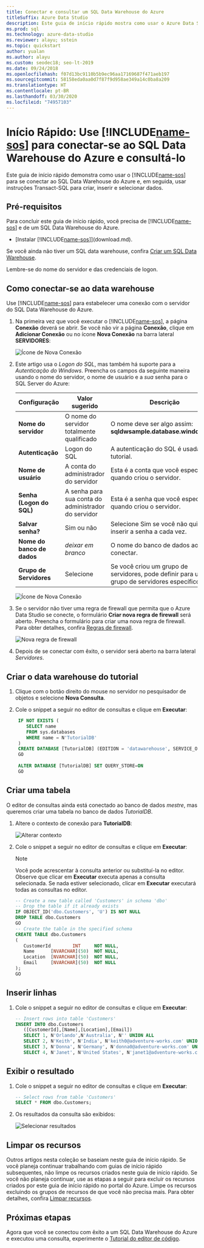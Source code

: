 ```yaml
---
title: Conectar e consultar um SQL Data Warehouse do Azure
titleSuffix: Azure Data Studio
description: Este guia de início rápido mostra como usar o Azure Data Studio para conectar-se a um SQL Data Warehouse do Azure e executar uma consulta
ms.prod: sql
ms.technology: azure-data-studio
ms.reviewer: alayu; sstein
ms.topic: quickstart
author: yualan
ms.author: alayu
ms.custom: seodec18; seo-lt-2019
ms.date: 09/24/2018
ms.openlocfilehash: f07d13bc9110b5b9ec96aa17169687f471aeb197
ms.sourcegitcommit: 58158eda0aa0d7f87f9d958ae349a14c0ba8a209
ms.translationtype: HT
ms.contentlocale: pt-BR
ms.lasthandoff: 03/30/2020
ms.locfileid: "74957103"
---
```

# <a name="quickstart-use-name-sos-to-connect-and-query-data-in-azure-sql-data-warehouse"></a>Início Rápido: Use [!INCLUDE[name-sos](../includes/name-sos-short.md)] para conectar-se ao SQL Data Warehouse do Azure e consultá-lo

Este guia de início rápido demonstra como usar o [!INCLUDE[name-sos](../includes/name-sos-short.md)] para se conectar ao SQL Data Warehouse do Azure e, em seguida, usar instruções Transact-SQL para criar, inserir e selecionar dados. 

## <a name="prerequisites"></a>Pré-requisitos
Para concluir este guia de início rápido, você precisa de [!INCLUDE[name-sos](../includes/name-sos-short.md)] e de um SQL Data Warehouse do Azure.

- [Instalar [!INCLUDE[name-sos](../includes/name-sos-short.md)]](download.md).

Se você ainda não tiver um SQL data warehouse, confira [Criar um SQL Data Warehouse](https://docs.microsoft.com/azure/sql-data-warehouse/sql-data-warehouse-get-started-provision).

Lembre-se do nome do servidor e das credenciais de logon.


## <a name="connect-to-your-data-warehouse"></a>Como conectar-se ao data warehouse

Use [!INCLUDE[name-sos](../includes/name-sos-short.md)] para estabelecer uma conexão com o servidor do SQL Data Warehouse do Azure.

1. Na primeira vez que você executar o [!INCLUDE[name-sos](../includes/name-sos-short.md)], a página **Conexão** deverá se abrir. Se você não vir a página **Conexão**, clique em **Adicionar Conexão** ou no ícone **Nova Conexão** na barra lateral **SERVIDORES**:
   
   ![Ícone de Nova Conexão](media/quickstart-sql-dw/new-connection-icon.png)

2. Este artigo usa o *Logon do SQL*, mas também há suporte para a *Autenticação do Windows*. Preencha os campos da seguinte maneira usando o nome do servidor, o nome de usuário e a *sua* senha para o SQL Server do Azure:

   | Configuração       | Valor sugerido | Descrição |
   | ------------ | ------------------ | ------------------------------------------------- | 
   | **Nome do servidor** | O nome do servidor totalmente qualificado | O nome deve ser algo assim: **sqldwsample.database.windows.net** |
   | **Autenticação** | Logon do SQL| A autenticação do SQL é usada neste tutorial. |
   | **Nome de usuário** | A conta do administrador do servidor | Esta é a conta que você especificou quando criou o servidor. |
   | **Senha (Logon do SQL)** | A senha para sua conta do administrador do servidor | Esta é a senha que você especificou quando criou o servidor. |
   | **Salvar senha?** | Sim ou não | Selecione Sim se você não quiser inserir a senha a cada vez. |
   | **Nome do banco de dados** | *deixar em branco* | O nome do banco de dados ao qual conectar. |
   | **Grupo de Servidores** | Selecione <Default> | Se você criou um grupo de servidores, pode definir para um grupo de servidores específico. | 

   ![Ícone de Nova Conexão](media/quickstart-sql-dw/new-connection-screen.png) 

3. Se o servidor não tiver uma regra de firewall que permita que o Azure Data Studio se conecte, o formulário **Criar nova regra de firewall** será aberto. Preencha o formulário para criar uma nova regra de firewall. Para obter detalhes, confira [Regras de firewall](https://docs.microsoft.com/azure/sql-database/sql-database-firewall-configure).

   ![Nova regra de firewall](media/quickstart-sql-dw/firewall.png)  

4. Depois de se conectar com êxito, o servidor será aberto na barra lateral *Servidores*.

## <a name="create-the-tutorial-data-warehouse"></a>Criar o data warehouse do tutorial
1. Clique com o botão direito do mouse no servidor no pesquisador de objetos e selecione **Nova Consulta**.

1. Cole o snippet a seguir no editor de consultas e clique em **Executar**:

   ```sql
    IF NOT EXISTS (
       SELECT name
       FROM sys.databases
       WHERE name = N'TutorialDB'
    )
    CREATE DATABASE [TutorialDB] (EDITION = 'datawarehouse', SERVICE_OBJECTIVE='DW100');
    GO  
    
    ALTER DATABASE [TutorialDB] SET QUERY_STORE=ON
    GO
   ```


## <a name="create-a-table"></a>Criar uma tabela

O editor de consultas ainda está conectado ao banco de dados *mestre*, mas queremos criar uma tabela no banco de dados *TutorialDB*. 

1. Altere o contexto de conexão para **TutorialDB**:

   ![Alterar contexto](media/quickstart-sql-database/change-context.png)


1. Cole o snippet a seguir no editor de consultas e clique em **Executar**:

   > [!NOTE]
   > Você pode acrescentar à consulta anterior ou substituí-la no editor. Observe que clicar em **Executar** executa apenas a consulta selecionada. Se nada estiver selecionado, clicar em **Executar** executará todas as consultas no editor.

   ```sql
   -- Create a new table called 'Customers' in schema 'dbo'
   -- Drop the table if it already exists
   IF OBJECT_ID('dbo.Customers', 'U') IS NOT NULL
   DROP TABLE dbo.Customers
   GO
   -- Create the table in the specified schema
   CREATE TABLE dbo.Customers
   (
      CustomerId        INT     NOT NULL,
      Name      [NVARCHAR](50)  NOT NULL,
      Location  [NVARCHAR](50)  NOT NULL,
      Email     [NVARCHAR](50)  NOT NULL
   );
   GO
   ```


## <a name="insert-rows"></a>Inserir linhas

1. Cole o snippet a seguir no editor de consultas e clique em **Executar**:

   ```sql
   -- Insert rows into table 'Customers'
   INSERT INTO dbo.Customers
      ([CustomerId],[Name],[Location],[Email])
      SELECT 1, N'Orlando',N'Australia', N'' UNION ALL
      SELECT 2, N'Keith', N'India', N'keith0@adventure-works.com' UNION ALL
      SELECT 3, N'Donna', N'Germany', N'donna0@adventure-works.com' UNION ALL
      SELECT 4, N'Janet', N'United States', N'janet1@adventure-works.com'
   ```


## <a name="view-the-result"></a>Exibir o resultado
1. Cole o snippet a seguir no editor de consultas e clique em **Executar**:

   ```sql
   -- Select rows from table 'Customers'
   SELECT * FROM dbo.Customers;
   ```

1. Os resultados da consulta são exibidos:

   ![Selecionar resultados](media/quickstart-sql-dw/select-results.png)


## <a name="clean-up-resources"></a>Limpar os recursos

Outros artigos nesta coleção se baseiam neste guia de início rápido. Se você planeja continuar trabalhando com guias de início rápido subsequentes, não limpe os recursos criados neste guia de início rápido. Se você não planeja continuar, use as etapas a seguir para excluir os recursos criados por este guia de início rápido no portal do Azure.
Limpe os recursos excluindo os grupos de recursos de que você não precisa mais. Para obter detalhes, confira [Limpar recursos](https://docs.microsoft.com/azure/sql-database/sql-database-get-started-portal#clean-up-resources).


## <a name="next-steps"></a>Próximas etapas

Agora que você se conectou com êxito a um SQL Data Warehouse do Azure e executou uma consulta, experimente o [Tutorial do editor de código](tutorial-sql-editor.md).
